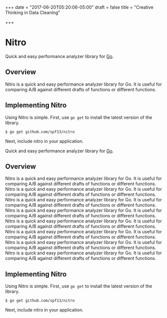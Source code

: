 +++
date = "2017-06-20T05:20:06-05:00"
draft = false
title = "Creative Thinking in Data Cleaning"

+++

# Nitro

Quick and easy performance analyzer library for [Go](http://golang.org/).

## Overview

Nitro is a quick and easy performance analyzer library for Go.
It is useful for comparing A/B against different drafts of functions
or different functions.

## Implementing Nitro

Using Nitro is simple. First, use `go get` to install the latest version
of the library.

    $ go get github.com/spf13/nitro

Next, include nitro in your application.

Quick and easy performance analyzer library for [Go](http://golang.org/).

## Overview

Nitro is a quick and easy performance analyzer library for Go.
It is useful for comparing A/B against different drafts of functions
or different functions. Nitro is a quick and easy performance analyzer library for Go. It is useful for comparing A/B against different drafts of functions
or different functions. Nitro is a quick and easy performance analyzer library for Go. It is useful for comparing A/B against different drafts of functions
or different functions. Nitro is a quick and easy performance analyzer library for Go. It is useful for comparing A/B against different drafts of functions
or different functions. Nitro is a quick and easy performance analyzer library for Go. It is useful for comparing A/B against different drafts of functions
or different functions. Nitro is a quick and easy performance analyzer library for Go. It is useful for comparing A/B against different drafts of functions
or different functions. Nitro is a quick and easy performance analyzer library for Go. It is useful for comparing A/B against different drafts of functions
or different functions. Nitro is a quick and easy performance analyzer library for Go. It is useful for comparing A/B against different drafts of functions
or different functions.

## Implementing Nitro

Using Nitro is simple. First, use `go get` to install the latest version
of the library.

    $ go get github.com/spf13/nitro

Next, include nitro in your application.